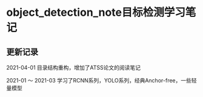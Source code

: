 # object_detection_note目标检测学习笔记
## 更新记录

2021-04-01 目录结构重构，增加了ATSS论文的阅读笔记

2021-01 ～ 2021-03 学习了RCNN系列，YOLO系列，经典Anchor-free，一些轻量模型

